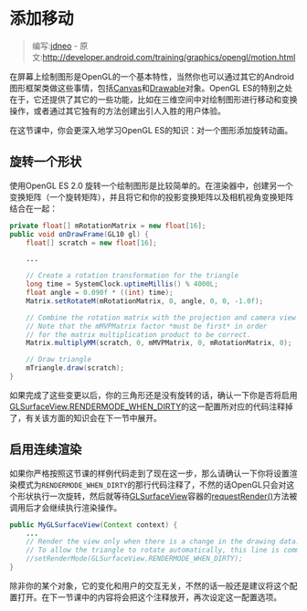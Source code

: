 # 添加移动

> 编写:[jdneo](https://github.com/jdneo) - 原文:<http://developer.android.com/training/graphics/opengl/motion.html>

在屏幕上绘制图形是OpenGL的一个基本特性，当然你也可以通过其它的Android图形框架类做这些事情，包括[Canvas](http://developer.android.com/reference/android/graphics/Canvas.html)和[Drawable](http://developer.android.com/reference/android/graphics/drawable/Drawable.html)对象。OpenGL ES的特别之处在于，它还提供了其它的一些功能，比如在三维空间中对绘制图形进行移动和变换操作，或者通过其它独有的方法创建出引人入胜的用户体验。

在这节课中，你会更深入地学习OpenGL ES的知识：对一个图形添加旋转动画。

## 旋转一个形状

使用OpenGL ES 2.0 旋转一个绘制图形是比较简单的。在渲染器中，创建另一个变换矩阵（一个旋转矩阵），并且将它和你的投影变换矩阵以及相机视角变换矩阵结合在一起：

```java
private float[] mRotationMatrix = new float[16];
public void onDrawFrame(GL10 gl) {
    float[] scratch = new float[16];

    ...

    // Create a rotation transformation for the triangle
    long time = SystemClock.uptimeMillis() % 4000L;
    float angle = 0.090f * ((int) time);
    Matrix.setRotateM(mRotationMatrix, 0, angle, 0, 0, -1.0f);

    // Combine the rotation matrix with the projection and camera view
    // Note that the mMVPMatrix factor *must be first* in order
    // for the matrix multiplication product to be correct.
    Matrix.multiplyMM(scratch, 0, mMVPMatrix, 0, mRotationMatrix, 0);

    // Draw triangle
    mTriangle.draw(scratch);
}
```

如果完成了这些变更以后，你的三角形还是没有旋转的话，确认一下你是否将启用[GLSurfaceView.RENDERMODE_WHEN_DIRTY](http://developer.android.com/reference/android/opengl/GLSurfaceView.html#RENDERMODE_WHEN_DIRTY)的这一配置所对应的代码注释掉了，有关该方面的知识会在下一节中展开。

## 启用连续渲染

如果你严格按照这节课的样例代码走到了现在这一步，那么请确认一下你将设置渲染模式为`RENDERMODE_WHEN_DIRTY`的那行代码注释了，不然的话OpenGL只会对这个形状执行一次旋转，然后就等待[GLSurfaceView](http://developer.android.com/reference/android/opengl/GLSurfaceView.html)容器的[requestRender()](http://developer.android.com/reference/android/opengl/GLSurfaceView.html#requestRender())方法被调用后才会继续执行渲染操作。

```java
public MyGLSurfaceView(Context context) {
    ...
    // Render the view only when there is a change in the drawing data.
    // To allow the triangle to rotate automatically, this line is commented out:
    //setRenderMode(GLSurfaceView.RENDERMODE_WHEN_DIRTY);
}
```

除非你的某个对象，它的变化和用户的交互无关，不然的话一般还是建议将这个配置打开。在下一节课中的内容将会把这个注释放开，再次设定这一配置选项。
